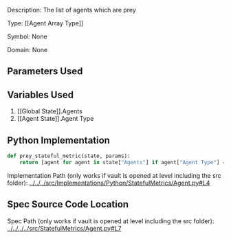 Description: The list of agents which are prey

Type: [[Agent Array Type]]

Symbol: None

Domain: None

## Parameters Used

## Variables Used
1. [[Global State]].Agents
2. [[Agent State]].Agent Type

## Python Implementation
```python
def prey_stateful_metric(state, params):
    return [agent for agent in state["Agents"] if agent["Agent Type"] == "Prey"]
```
Implementation Path (only works if vault is opened at level including the src folder): [../../../src/Implementations/Python/StatefulMetrics/Agent.py#L4](../../../src/Implementations/Python/StatefulMetrics/Agent.py#L4)

## Spec Source Code Location

Spec Path (only works if vault is opened at level including the src folder): [../../../../src/StatefulMetrics/Agent.py#L7](../../../../src/StatefulMetrics/Agent.py#L7)

